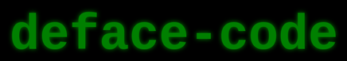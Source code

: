 # deface-code


<html>
  <head>
    <title>HACKED BY PENTEXT CODEX</title>
    <meta name="robots" content="index, follow">
    <style>
      body {
        background-color: black; /* Black screen background */
        color: green; /* Default text color for hacker style */
        font-family: "Courier New", Courier, monospace; /* Hacker-like font */
        font-size: 50px;
        text-shadow: 0 0 10px green; /* Glowing text effect */
        cursor: pointer; /* Pointer cursor for general clickable areas */
        background-image: url('https://wallpaperaccess.com/full/1939104.jpg'); /* Pirate-themed background */
        background-size: cover;
        background-repeat: no-repeat;
        background-attachment: fixed;
        position: relative;
      }

      #bar {
        position: fixed;
        width: 100%;
        bottom: 0px;
        font-family: Tahoma;
        height: 20px;
        color: green;
        font-size: 13px;
        left: 0px;
        border-top: 2px solid green;
        text-shadow: 0 0 5px green;
      }

      .green-text {
        font-size: 80px; /* Larger size for Pentext Codex */
        color: green; /* Green text */
        text-shadow: 0 0 15px green; /* Glowing green effect */
      }

      .subscribe-text {
        margin-top: 20px;
        font-size: 30px;
        color: green;
        font-weight: bold;
        text-shadow: 0 0 15px green;
        animation: pulseGlow 2s infinite ease-in-out; /* Attention-grabbing animation */
      }

      @keyframes pulseGlow {
        0%, 100% {
          transform: scale(1); /* Default size */
          color: green; /* Default color */
          text-shadow: 0 0 15px green, 0 0 30px green, 0 0 45px green;
        }
        50% {
          transform: scale(1.2); /* Slightly larger size */
          color: #00FF00; /* Bright green */
          text-shadow: 0 0 20px #00FF00, 0 0 40px #00FF00, 0 0 60px #00FF00;
        }
      }

      /* YouTube Channel Watermark */
      #watermark {
        position: absolute;
        bottom: 50px;
        right: 10px;
        color: #00FF00; /* Bright green color */
        font-size: 25px;
        font-weight: bold;
        text-shadow: 0 0 5px #00FF00, 0 0 15px #00FF00;
        opacity: 0.8; /* Make watermark semi-transparent */
        pointer-events: none; /* Allow clicking through the watermark */
        animation: glowText 1.5s ease-in-out infinite alternate; /* Add glow animation */
      }

      @keyframes glowText {
        0% {
          text-shadow: 0 0 5px #00FF00, 0 0 15px #00FF00, 0 0 25px #00FF00;
          color: #00FF00;
        }
        100% {
          text-shadow: 0 0 10px #00FF00, 0 0 30px #00FF00, 0 0 50px #00FF00;
          color: #00FF00;
        }
      }
    </style>
  </head>
  <body onclick="redirectToYouTube()">
    <!-- Background Music -->
    <audio src="https://filesamples.com/samples/audio/mp3/sample1.mp3" autoplay="true" loop="true"></audio>
    <center>
      <table width="100%" height="100%">
        <tr>
          <td align="center">
            <br>
            <div class="twitter">
              <span class="green-text"><b>HACKED BY PENTEXT CODEX</b></span>
              <div class="subscribe-text">Subscribe to this YouTube Channel</div>
            </div>

            <div id="bar">
              <b><marquee>Greatz To: GOD Computer And You</marquee></b>
            </div>
          </td>
        </tr>
      </table>
    </center>

    <!-- Watermark with YouTube Channel Link -->
    <div id="watermark">
      <a href="https://www.youtube.com/@pentest-codex" target="_blank" style="color: #00FF00; text-decoration: none;">
        YouTube: @pentest-codex
      </a>
    </div>

    <script>
      function redirectToYouTube() {
        window.location.href = "https://www.youtube.com/@pentest-codex";
      }
    </script>
  </body>
</html>


